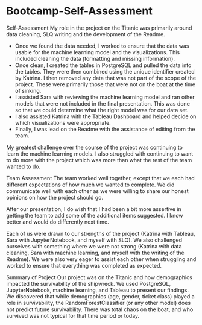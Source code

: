 # Bootcamp-Self-Assessment

Self-Assessment
My role in the project on the Titanic was primarily around data cleaning, SLQ writing and the development of the Readme.  
* Once we found the data needed, I worked to ensure that the data was usable for the machine learning model and the visualizations.  This included cleaning the data (formatting and missing information). 
* Once clean, I created the tables in PostgreSQL and pulled the data into the tables.  They were then combined using the unique identifier created by Katrina.  I then removed any data that was not part of the scope of the project.  These were primarily those that were not on the boat at the time of sinking.
* I assisted Sara with reviewing the machine learning model and ran other models that were not included in the final presentation.  This was done so that we could determine what the right model was for our data set. 
* I also assisted Katrina with the Tableau Dashboard and helped decide on which visualizations were appropriate.
* Finally, I was lead on the Readme with the assistance of editing from the team.

My greatest challenge over the course of the project was continuing to learn the machine learning models.  I also struggled with continuing to want to do more with the project which was more than what the rest of the team wanted to do.
 
Team Assessment
The team worked well together, except that we each had different expectations of how much we wanted to complete.  We did communicate well with each other as we were willing to share our honest opinions on how the project should go.  

After our presentation, I do wish that I had been a bit more assertive in getting the team to add some of the additional items suggested.  I know better and would do differently next time.  

Each of us were drawn to our strengths of the project (Katrina with Tableau, Sara with JupyterNotebook, and myself with SLQ).  We also challenged ourselves with something where we were not strong (Katrina with data cleaning, Sara with machine learning, and myself with the writing of the Readme).  We were also very eager to assist each other when struggling and worked to ensure that everything was completed as expected. 
 
Summary of Project
Our project was on the Titanic and how demographics impacted the survivability of the shipwreck.  We used PostgreSQL, JupyterNotebook, machine learning, and Tableau to present our findings.  We discovered that while demographics (age, gender, ticket class) played a role in survivability, the RandomForestClassifier (or any other model) does not predict future survivability.  There was total chaos on the boat, and who survived was not typical for that time period or today.

